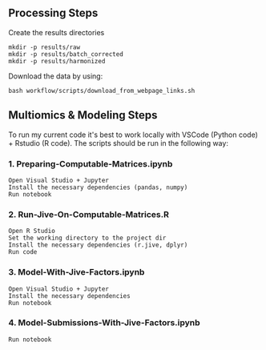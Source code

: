## Processing Steps

Create the results directories
```
mkdir -p results/raw
mkdir -p results/batch_corrected
mkdir -p results/harmonized
```

Download the data by using:
```
bash workflow/scripts/download_from_webpage_links.sh
```

## Multiomics & Modeling Steps
To run my current code it's best to work locally with VSCode (Python code) + Rstudio (R code). The scripts should be run in the following way: 

### 1. Preparing-Computable-Matrices.ipynb
```
Open Visual Studio + Jupyter
Install the necessary dependencies (pandas, numpy)
Run notebook
```

### 2. Run-Jive-On-Computable-Matrices.R
```
Open R Studio
Set the working directory to the project dir
Install the necessary dependencies (r.jive, dplyr)
Run code
```

### 3. Model-With-Jive-Factors.ipynb
```
Open Visual Studio + Jupyter
Install the necessary dependencies
Run notebook
```

### 4. Model-Submissions-With-Jive-Factors.ipynb
```
Run notebook
```